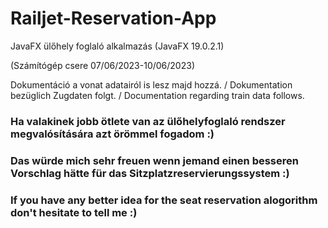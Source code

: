 # Railjet-Reservation-App
JavaFX ülőhely foglaló alkalmazás (JavaFX 19.0.2.1)

(Számítógép csere 07/06/2023-10/06/2023)

Dokumentáció a vonat adatairól is lesz majd hozzá. / Dokumentation bezüglich Zugdaten folgt. / Documentation regarding train data follows.


### Ha valakinek jobb ötlete van az ülőhelyfoglaló rendszer megvalósítására azt örömmel fogadom :)
### Das würde mich sehr freuen wenn jemand einen besseren Vorschlag hätte für das Sitzplatzreservierungssystem :)
### If you have any better idea for the seat reservation alogorithm don't hesitate to tell me :)
